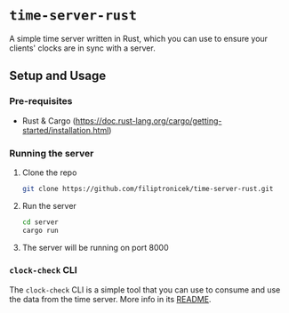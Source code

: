 # `time-server-rust`

A simple time server written in Rust, which you can use to ensure your clients' clocks are in sync with a server.

## Setup and Usage

### Pre-requisites

- Rust & Cargo (https://doc.rust-lang.org/cargo/getting-started/installation.html)

### Running the server

1. Clone the repo
    ```bash
    git clone https://github.com/filiptronicek/time-server-rust.git
    ```
2. Run the server
    ```bash
    cd server
    cargo run
    ```
3. The server will be running on port 8000

### `clock-check` CLI

The `clock-check` CLI is a simple tool that you can use to consume and use the data from the time server. More info in its [README](./cli/README.md).